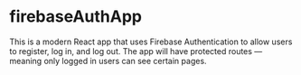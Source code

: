 # firebaseAuthApp
 This is a modern React app that uses Firebase Authentication to allow users to register, log in, and log out.
The app will have protected routes — meaning only logged in users can see certain pages.
